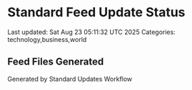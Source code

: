 # Standard Feed Update Status
Last updated: Sat Aug 23 05:11:32 UTC 2025
Categories: technology,business,world

## Feed Files Generated

Generated by Standard Updates Workflow
